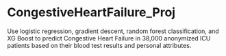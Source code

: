 # CongestiveHeartFailure_Proj
Use logistic regression, gradient descent, random forest classification, and XG Boost to predict Congestive Heart Failure in 38,000 anonymized ICU patients based on their blood test results and personal attributes.
